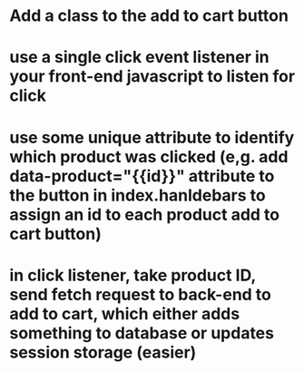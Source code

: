 <!-- # Hook up image url by modifying model, re-syncing your tables (source & seed) -->
<!-- # Modify the image prop in all seeds to be image_url -->
<!-- # Bring images back on product list -->
# Add a class to the add to cart button
# use a single click event listener in your front-end javascript to listen for click
# use some unique attribute to identify which product was clicked (e,g. add data-product="{{id}}" attribute to the button in index.hanldebars to assign an id to each product add to cart button)
# in click listener, take product ID, send fetch request to back-end to add to cart, which either adds something to database or updates session storage (easier)